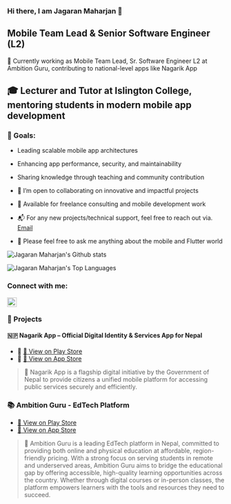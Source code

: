### Hi there, I am Jagaran Maharjan 👋

## Mobile Team Lead & Senior Software Engineer (L2)
🏢 Currently working as Mobile Team Lead, Sr. Software Engineer L2 at Ambition Guru, contributing to national-level apps like Nagarik App

## 🎓 Lecturer and Tutor at Islington College, mentoring students in modern mobile app development

### 🥅 Goals:

- Leading scalable mobile app architectures

- Enhancing app performance, security, and maintainability

- Sharing knowledge through teaching and community contribution

- 👯 I’m open to collaborating on innovative and impactful projects

- 💼 Available for freelance consulting and mobile development work

- 📬 For any new projects/technical support, feel free to reach out via. [Email](01jagaranmah10@gmail.com)

- 💬 Please feel free to ask me anything about the mobile and Flutter world

![Jagaran Maharjan's Github stats](https://github-readme-stats.vercel.app/api?username=JagaranMaharjan&show_icons=true&count_private=true&theme=algolia)

![Jagaran Maharjan's Top Languages](https://github-readme-stats.vercel.app/api/top-langs/?username=JagaranMaharjan&layout=compact&theme=algolia)

### Connect with me:

[<img align="left" alt="LinkedIn" width="22px" src="https://1000logos.net/wp-content/uploads/2017/03/Linkedin-Logo.png" />](https://www.linkedin.com/in/jagaran-maharjan-aa490218b/)

<br />

### 🚀 Projects

#### 🇳🇵 **Nagarik App** – Official Digital Identity & Services App for Nepal  

- 🔗 [📱 View on Play Store](https://play.google.com/store/apps/details?id=com.yajtech.nagarikapp&hl=en)
- 🔗 [🍎 View on App Store](https://apps.apple.com/us/app/nagarik-app/id1493013430)

> 📱 Nagarik App is a flagship digital initiative by the Government of Nepal to provide citizens a unified mobile platform for accessing public services securely and efficiently.

### 📚 Ambition Guru - EdTech Platform 
- [📱 View on Play Store](https://play.google.com/store/apps/details?id=com.agnepal.ambitionguru&hl=en)
- [🍎 View on App Store](https://apps.apple.com/np/app/ambition-guru/id1639309922)

> 📱 Ambition Guru is a leading EdTech platform in Nepal, committed to providing both online and physical education at affordable, region-friendly pricing. With a strong focus on serving students in remote and underserved areas, Ambition Guru aims to bridge the educational gap by offering accessible, high-quality learning opportunities across the country. Whether through digital courses or in-person classes, the platform empowers learners with the tools and resources they need to succeed.
